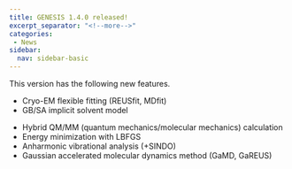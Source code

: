 ```yaml
---
title: GENESIS 1.4.0 released!
excerpt_separator: "<!--more-->"
categories:
 - News
sidebar:
  nav: sidebar-basic
---
```


This version has the following new features.

-   Cryo-EM flexible fitting (REUSfit, MDfit)
-   GB/SA implicit solvent model
<!--more-->
-   Hybrid QM/MM (quantum mechanics/molecular mechanics) calculation
-   Energy minimization with LBFGS
-   Anharmonic vibrational analysis (+SINDO)
-   Gaussian accelerated molecular dynamics method (GaMD, GaREUS)
